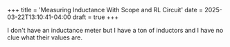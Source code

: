 +++
title = 'Measuring Inductance With Scope and RL Circuit'
date = 2025-03-22T13:10:41-04:00
draft = true
+++

I don't have an inductance meter but I have a ton of inductors and I have no clue what their values are. 
